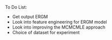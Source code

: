 To Do List:
* Get output ERGM
* Look into feature engineering for ERGM model
* Look into improving the MCMCMLE approach
* Choice of dataset for experiment